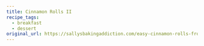 ```yaml
---
title: Cinnamon Rolls II
recipe_tags:
  - breakfast
  - dessert
original_url: https://sallysbakingaddiction.com/easy-cinnamon-rolls-from-scratch/
---
```

